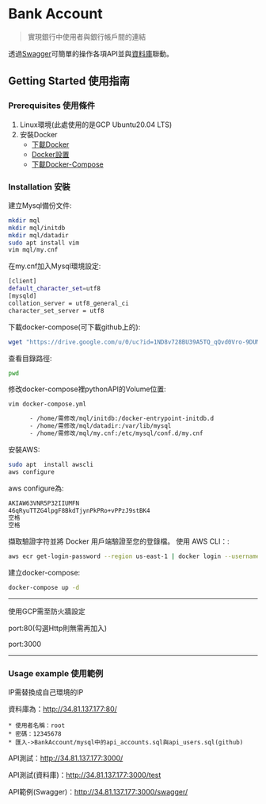 # Bank Account

> 實現銀行中使用者與銀行帳戶間的連結

透過[Swagger](http://34.81.137.177:3000/swagger/)可簡單的操作各項API並與[資料庫](http://34.81.137.177:80/)聯動。


## Getting Started 使用指南


### Prerequisites 使用條件

1. Linux環境(此處使用的是GCP Ubuntu20.04 LTS)
2. 安裝Docker
    * [下載Docker](https://docs.docker.com/engine/install/ubuntu/)
    * [Docker設置](https://docs.docker.com/engine/install/linux-postinstall/)
    * [下載Docker-Compose](https://docs.docker.com/compose/install/standalone/)

### Installation 安裝

建立Mysql備份文件:

```sh
mkdir mql
mkdir mql/initdb
mkdir mql/datadir
sudo apt install vim
vim mql/my.cnf
```

在my.cnf加入Mysql環境設定:
```sh
[client]
default_character_set=utf8
[mysqld]
collation_server = utf8_general_ci
character_set_server = utf8
```

下載docker-compose(可下載github上的):
```sh
wget "https://drive.google.com/u/0/uc?id=1ND8v728BU39A5TQ_qQvd0Vro-9DUMWvW&export=download" -O "docker-compose.yml"
```

查看目錄路徑:

```sh
pwd
```

修改docker-compose裡pythonAPI的Volume位置:

```sh
vim docker-compose.yml
```

```sh
      - /home/需修改/mql/initdb:/docker-entrypoint-initdb.d
      - /home/需修改/mql/datadir:/var/lib/mysql
      - /home/需修改/mql/my.cnf:/etc/mysql/conf.d/my.cnf
```

安裝AWS:
```sh
sudo apt  install awscli
aws configure
```
aws configure為:
```sh
AKIAW63VNR5P32IIUMFN
46qRyuTTZG4lpgF8BkdTjynPkPRo+vPPzJ9stBK4
空格
空格
```

擷取驗證字符並將 Docker 用戶端驗證至您的登錄檔。
使用 AWS CLI：:
```sh
aws ecr get-login-password --region us-east-1 | docker login --username AWS --password-stdin 478598238047.dkr.ecr.us-east-1.amazonaws.com
```

建立docker-compose:
```sh
docker-compose up -d
```

---
使用GCP需至防火牆設定


port:80(勾選Http則無需再加入)


port:3000


---

### Usage example 使用範例
IP需替換成自己環境的IP


資料庫為：http://34.81.137.177:80/


    * 使用者名稱：root
    * 密碼：12345678
    * 匯入->BankAccount/mysql中的api_accounts.sql與api_users.sql(github)

API測試：http://34.81.137.177:3000/


API測試(資料庫)：http://34.81.137.177:3000/test


API範例(Swagger)：http://34.81.137.177:3000/swagger/

